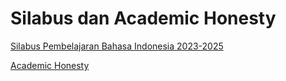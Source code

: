 # Silabus dan Academic Honesty

[Silabus Pembelajaran Bahasa Indonesia 2023-2025](..%2F..%2F.files%2FSyllabus%202022-2024.docx)

[Academic Honesty](..%2F..%2F.files%2FAcademic%20Honesty%20Policy.docx)
